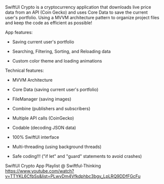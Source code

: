 SwiftUI Crypto is a cryptocurrency application that downloads live price data from an API (Coin Gecko) and uses Core Data to save the current user's portfolio. Using a MVVM architecture pattern to organize project files and keep the code as efficient as possible!

App features:

- Saving current user's portfolio

- Searching, Filtering, Sorting, and Reloading data

- Custom color theme and loading animations

Technical features:

- MVVM Architecture

- Core Data (saving current user's portfolio)

- FileManager (saving images)

- Combine (publishers and subscribers)

- Multiple API calls (CoinGecko)

- Codable (decoding JSON data)

- 100% SwiftUI interface

- Multi-threading (using background threads)

- Safe coding!!! ("if let" and "guard" statements to avoid crashes)

SwiftUI Crypto App Playlist @ Swiftful-Thinking
https://www.youtube.com/watch?v=TTYKL6CfbSs&list=PLwvDm4Vfkdphbc3bgy_LpLRQ9DDfFGcFu
